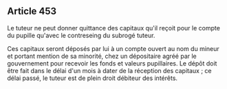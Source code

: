 Article 453
----
Le tuteur ne peut donner quittance des capitaux qu'il reçoit pour le compte du
pupille qu'avec le contreseing du subrogé tuteur.

Ces capitaux seront déposés par lui à un compte ouvert au nom du mineur et
portant mention de sa minorité, chez un dépositaire agréé par le gouvernement
pour recevoir les fonds et valeurs pupillaires. Le dépôt doit être fait dans le
délai d'un mois à dater de la réception des capitaux ; ce délai passé, le tuteur
est de plein droit débiteur des intérêts.
